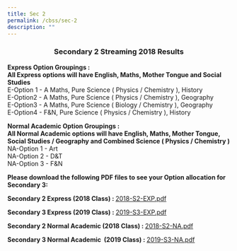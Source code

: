 ```yaml
---
title: Sec 2
permalink: /cbss/sec-2
description: ""
---
```

<h3 style="text-align: center;"><strong>Secondary 2 Streaming 2018 Results</strong></h3>
<p><strong>Express Option Groupings :<br /></strong><strong>All Express options will have English, Maths, Mother Tongue and Social Studies</strong><br />E-Option 1 - A Maths, Pure Science ( Physics / Chemistry ), History<br />E-Option2 - A Maths, Pure Science ( Physics / Chemistry ), Geography<br />E-Option3 - A Maths, Pure Science ( Biology / Chemistry ), Geography<br />E-Option4 - F&amp;N, Pure Science ( Physics / Chemistry ), History</p>
<p><strong>Normal Academic Option Groupings :<br /></strong><strong>All Normal Academic options will have English, Maths, Mother Tongue, Social Studies / Geography and Combined Science ( Physics / Chemistry )</strong><br />NA-Option 1 - Art<br />NA-Option 2 - D&amp;T<br />NA-Option 3 - F&amp;N</p>
<p><strong>Please download the following PDF files to see your Option allocation for Secondary 3:</strong></p>
<p><strong>Secondary 2 Express (2018 Class) : </strong> <a href="https://canberrasec.moe.edu.sg/qql/slot/u150/Students/s2stream2018/2018-S2-EXP.pdf" target="_blank" rel="noopener">2018-S2-EXP.pdf</a></p>
<p><strong>Secondary 3 Express (2019 Class) : </strong><a href="https://canberrasec.moe.edu.sg/qql/slot/u150/Students/s2stream2018/2019-S3-EXP.pdf" target="_blank" rel="noopener">2019-S3-EXP.pdf</a></p>
<p><strong>Secondary 2 Normal Academic (2018 Class) : </strong><a href="https://canberrasec.moe.edu.sg/qql/slot/u150/Students/s2stream2018/2018-S2-NA.pdf" target="_blank" rel="noopener">2018-S2-NA.pdf</a></p>
<p><strong>Secondary 3&nbsp;</strong><strong>Normal Academic </strong><strong>&nbsp;(2019 Class) : </strong><a href="https://canberrasec.moe.edu.sg/qql/slot/u150/Students/s2stream2018/2019-S3-NA.pdf" target="_blank" rel="noopener">2019-S3-NA.pdf</a></p>